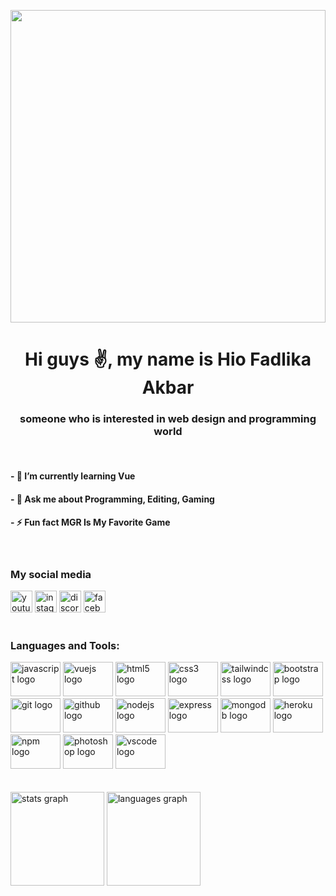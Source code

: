 <p align="center">
  <img src="https://user-images.githubusercontent.com/89866871/184500693-e7f349c8-c59b-4918-8903-cec92903e170.gif" width="100%" height="500">
</p>

**<h1 align="center">Hi guys ✌, my name is Hio Fadlika Akbar</h1>**
<h3 align="center">someone who is interested in web design and programming world</h3>
<br>

<h4>- 🌱 I’m currently learning Vue</h4>

<h4>- 💬 Ask me about Programming, Editing, Gaming</h4>

<h4>- ⚡ Fun fact MGR Is My Favorite Game</h4>
<br>
<h3 align="left">My social media</h3>
<div align="left">
  <a href="https://www.youtube.com/channel/UCKIKWcXXAez8RESKyXrHTgg"><img src="https://img.shields.io/static/v1?message=Youtube&logo=youtube&label=&color=FF0000&logoColor=white&labelColor=&style=for-the-badge" height="35" alt="youtube logo"  /></a>
  
  <a href="https://www.instagram.com/hio._akbarr/">
  <img src="https://img.shields.io/static/v1?message=Instagram&logo=instagram&label=&color=E4405F&logoColor=white&labelColor=&style=for-the-badge" height="35" alt="instagram logo"  /></a>
  
  <img src="https://img.shields.io/static/v1?message=Discord&logo=discord&label=&color=7289DA&logoColor=white&labelColor=&style=for-the-badge" height="35" alt="discord logo"  />
  <a href="https://www.facebook.com/hio.fadlikaakbar.35">
  <img src="https://img.shields.io/static/v1?message=Facebook&logo=facebook&label=&color=1877F2&logoColor=white&labelColor=&style=for-the-badge" height="35" alt="facebook logo"  /></a>
</div>
<br>

<h3 align="left">Languages and Tools:</h3>

<div align="left">
  <img src="https://cdn.jsdelivr.net/gh/devicons/devicon/icons/javascript/javascript-original.svg" height="55" width="80" alt="javascript logo"  />
  
  <img src="https://cdn.jsdelivr.net/gh/devicons/devicon/icons/vuejs/vuejs-original.svg" height="55" width="80" alt="vuejs logo"  />
  <img src="https://cdn.jsdelivr.net/gh/devicons/devicon/icons/html5/html5-original.svg" height="55" width="80" alt="html5 logo"  />
  <img src="https://cdn.jsdelivr.net/gh/devicons/devicon/icons/css3/css3-original.svg" height="55" width="80" alt="css3 logo"  />
  <img src="https://cdn.jsdelivr.net/gh/devicons/devicon/icons/tailwindcss/tailwindcss-original-wordmark.svg" height="55" width="80" alt="tailwindcss logo"  />
  <img src="https://cdn.jsdelivr.net/gh/devicons/devicon/icons/bootstrap/bootstrap-original.svg" height="55" width="80" alt="bootstrap logo"  />
  <img src="https://cdn.jsdelivr.net/gh/devicons/devicon/icons/git/git-original.svg" height="55" width="80" alt="git logo"  />
  <img src="https://cdn.jsdelivr.net/gh/devicons/devicon/icons/github/github-original.svg" height="55" width="80" alt="github logo"  />
  <img src="https://cdn.jsdelivr.net/gh/devicons/devicon/icons/nodejs/nodejs-original.svg" height="55" width="80" alt="nodejs logo"  />
  <img src="https://cdn.jsdelivr.net/gh/devicons/devicon/icons/express/express-original.svg" height="55" width="80" alt="express logo"  />
  <img src="https://cdn.jsdelivr.net/gh/devicons/devicon/icons/mongodb/mongodb-original.svg" height="55" width="80" alt="mongodb logo"  />
  <img src="https://cdn.jsdelivr.net/gh/devicons/devicon/icons/heroku/heroku-original.svg" height="55" width="80" alt="heroku logo"  />
  <img src="https://cdn.jsdelivr.net/gh/devicons/devicon/icons/npm/npm-original-wordmark.svg" height="55" width="80" alt="npm logo"  />
   <img src="https://cdn.jsdelivr.net/gh/devicons/devicon/icons/photoshop/photoshop-plain.svg" height="55" width="80" alt="photoshop logo"  />
  <img src="https://cdn.jsdelivr.net/gh/devicons/devicon/icons/vscode/vscode-original.svg" height="55" width="80" alt="vscode logo"  />
  
  
</div>
<!-- 
<p><img align="left" src="https://github-readme-stats.vercel.app/api/top-langs?username=hiofadlikaakbar&show_icons=true&locale=en&layout=compact" alt="hiofadlikaakbar" /></p> --><br>
<br>
<div align="left">
  <img src="https://github-readme-stats.vercel.app/api?hide_title=false&hide_rank=false&show_icons=true&include_all_commits=true&count_private=true&disable_animations=false&theme=dracula&locale=en&hide_border=false&username=hiofadlikaakbar" height="150" alt="stats graph"  />
  <img src="https://github-readme-stats.vercel.app/api/top-langs?locale=en&hide_title=false&layout=compact&card_width=320&langs_count=5&theme=dracula&hide_border=false&username=hiofadlikaakbar" height="150" alt="languages graph"  />
</div>
